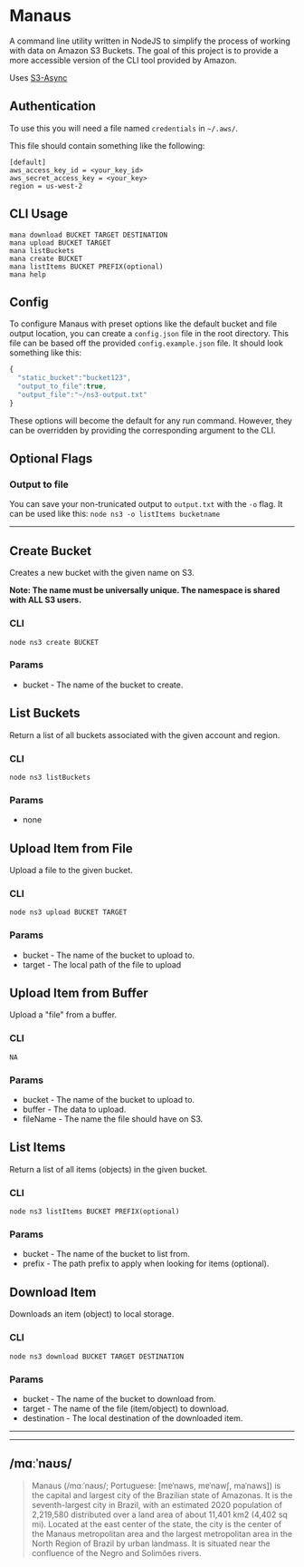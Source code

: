 # Manaus

A command line utility written in NodeJS to simplify the process of working with data on Amazon S3 Buckets. The goal of this project is to provide a more accessible version of the CLI tool provided by Amazon. 

Uses [S3-Async](https://github.com/matdombrock/S3_Async)

## Authentication
To use this you will need a file named `credentials` in `~/.aws/`.

This file should contain something like the following:
```
[default]
aws_access_key_id = <your_key_id>
aws_secret_access_key = <your_key>
region = us-west-2
```

## CLI Usage
```
mana download BUCKET TARGET DESTINATION
mana upload BUCKET TARGET
mana listBuckets
mana create BUCKET
mana listItems BUCKET PREFIX(optional)
mana help
```

## Config
To configure Manaus with preset options like the default bucket and file output location, you can create a `config.json` file in the root directory. This file can be based off the provided `config.example.json` file. It should look something like this:
```js
{
  "static_bucket":"bucket123",
  "output_to_file":true,
  "output_file":"~/ns3-output.txt"
}
```

These options will become the default for any run command. However, they can be overridden by providing the corresponding argument to the CLI. 

## Optional Flags

### Output to file
You can save your non-trunicated output to `output.txt` with the `-o` flag. It can be used like this:
`node ns3 -o listItems bucketname`

---

## Create Bucket
Creates a new bucket with the given name on S3. 

**Note: The name must be universally unique. The namespace is shared with ALL S3 users.**
### CLI
`node ns3 create BUCKET`
### Params
* bucket - The name of the bucket to create.

## List Buckets
Return a list of all buckets associated with the given account and region. 
### CLI
`node ns3 listBuckets`
### Params
* none

## Upload Item from File
Upload a file to the given bucket.
### CLI
`node ns3 upload BUCKET TARGET`
### Params
* bucket -  The name of the bucket to upload to.
* target - The local path of the file to upload

## Upload Item from Buffer
Upload a "file" from a buffer.
### CLI
`NA`
### Params
* bucket -  The name of the bucket to upload to.
* buffer - The data to upload.
* fileName - The name the file should have on S3.

## List Items
Return a list of all items (objects) in the given bucket. 
### CLI
`node ns3 listItems BUCKET PREFIX(optional)`
### Params
* bucket - The name of the bucket to list from.
* prefix - The path prefix to apply when looking for items (optional).

## Download Item
Downloads an item (object) to local storage.
### CLI
`node ns3 download BUCKET TARGET DESTINATION`
### Params
* bucket - The name of the bucket to download from.
* target - The name of the file (item/object) to download.
* destination - The local destination of the downloaded item.

---

---
## /mɑːˈnaʊs/

> Manaus (/mɑːˈnaʊs/; Portuguese: [mɐˈnaws, mɐˈnawʃ, maˈnaws]) is the capital and largest city of the Brazilian state of Amazonas. It is the seventh-largest city in Brazil, with an estimated 2020 population of 2,219,580 distributed over a land area of about 11,401 km2 (4,402 sq mi). Located at the east center of the state, the city is the center of the Manaus metropolitan area and the largest metropolitan area in the North Region of Brazil by urban landmass. It is situated near the confluence of the Negro and Solimões rivers.